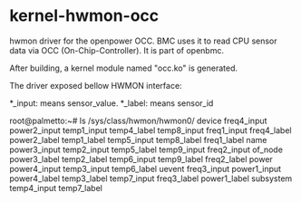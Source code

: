# kernel-hwmon-occ
hwmon driver for the openpower OCC. BMC uses it to read CPU sensor data via OCC (On-Chip-Controller).
It is part of openbmc.

After building, a kernel module named "occ.ko" is generated.

The driver exposed bellow HWMON interface:

*_input: means sensor_value.
*_label: means sensor_id

root@palmetto:~# ls /sys/class/hwmon/hwmon0/
device        freq4_input   power2_input  temp1_input   temp4_label   temp8_input
freq1_input   freq4_label   power2_label  temp1_label   temp5_input   temp8_label
freq1_label   name          power3_input  temp2_input   temp5_label   temp9_input
freq2_input   of_node       power3_label  temp2_label   temp6_input   temp9_label
freq2_label   power         power4_input  temp3_input   temp6_label   uevent
freq3_input   power1_input  power4_label  temp3_label   temp7_input
freq3_label   power1_label  subsystem     temp4_input   temp7_label

